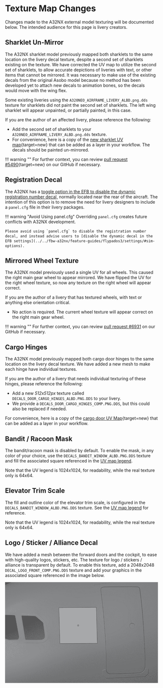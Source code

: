 # Texture Map Changes

Changes made to the A32NX external model texturing will be documented below. The intended audience for this page is livery creators.

## Sharklet Un-Mirror

The A32NX sharklet model previously mapped both sharklets to the same location on the livery decal texture, despite a second set of sharklets existing on the texture. We have corrected the UV map to utilize the second set of sharklets, to allow accurate depictions of liveries with text, or other items that cannot be mirrored. It was necessary to make use of the existing decals from the original Asobo model because no method has been developed yet to attach new decals to animation bones, so the decals would move with the wing flex.

Some existing liveries using the `A320NEO_AIRFRAME_LIVERY_ALBD.png.dds` texture for sharklets did not paint the second set of sharklets. The left wing sharklet will appear unpainted, or partially painted, in this case.

If you are the author of an affected livery, please reference the following:

- Add the second set of sharklets to your `A320NEO_AIRFRAME_LIVERY_ALBD.png.dds` texture.
- For convenience, here is a copy of the [new sharklet UV map](assets/a32nx-dev/sharklet_uv_4k.png){target=new} that can be added as a layer in your workflow. The decals should be painted un-mirrored.

!!! warning ""
    For further context, you can review [pull request #5490](https://github.com/flybywiresim/aircraft/pull/5490){target=new} on our GitHub if necessary.

## Registration Decal

The A32NX has a [toggle option in the EFB to disable the dynamic registration number decal,](../fbw-a32nx/feature-guides/flypados3/settings.md#sim-options) normally located near the rear of the aircraft. The intention of this option is to remove the need for livery designers to include a `panel.cfg` file in their livery packages.

!!! warning "Avoid Using panel.cfg"
    Overriding `panel.cfg` creates future conflicts with A32NX development.

    Please avoid using `panel.cfg` to disable the registration number decal, and instead advise users to [disable the dynamic decal in the EFB settings](../../fbw-a32nx/feature-guides/flypados3/settings/#sim-options).

## Mirrored Wheel Texture

The A32NX model previously used a single UV for all wheels. This caused the right main gear wheel to appear mirrored. We have flipped the UV for the right wheel texture, so now any texture on the right wheel will appear correct.

If you are the author of a livery that has textured wheels, with text or anything else orientation critical.

- No action is required. The current wheel texture will appear correct on the right main gear wheel.

!!! warning ""
    For further context, you can review [pull request #6931](https://github.com/flybywiresim/aircraft/pull/6931) on our GitHub if necessary.

## Cargo Hinges

The A32NX model previously mapped both cargo door hinges to the same location on the livery decal texture. We have added a new mesh to make each hinge have individual textures.

If you are the author of a livery that needs individual texturing of these hinges, please reference the following:

- Add a new *512x512px* texture called `DECALS_DOOR_CARGO_HINGES_ALBD.PNG.DDS` to your livery.
- We provide a `DECALS_DOOR_CARGO_HINGES_COMP.PNG.DDS`, but this could also be replaced if needed.

For convenience, here is a copy of the 
[cargo door UV Map](assets/a32nx-dev/cargo-door-uv.png){target=new} that can be added as a layer in your workflow.

## Bandit / Racoon Mask
The bandit/racoon mask is disabled by default.
To enable the mask, in any color of your choice, use the `DECALS_BANDIT_WINDOW_ALBD.PNG.DDS` texture and fill the 
associated square referenced in the [UV map legend](assets/textures/uv-map-legend.png).

Note that the UV legend is 1024x1024, for readability, while the real texture only is 64x64.

## Elevator Trim Scale
The fill and outline color of the elevator trim scale, is configured in the `DECALS_BANDIT_WINDOW_ALBD.PNG.DDS` texture.
See the [UV map legend](assets/textures/uv-map-legend.png) for reference. 

Note that the UV legend is 1024x1024, for readability, while the real texture only is 64x64.

## Logo / Sticker / Alliance Decal
We have added a mesh between the forward doors and the cockpit, to ease with high-quality logos, stickers, etc.
The texture for logo / stickers / alliance is transparent by default.
To enable this texture, add a 2048x2048 `DECAL_LOGO_FRONT_COMP.PNG.DDS` texture and add your graphics in the 
associated square referenced in the image below. 

![](assets/textures/logo-mesh.png)